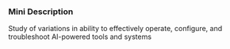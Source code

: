 ### Mini Description

Study of variations in ability to effectively operate, configure, and troubleshoot AI-powered tools and systems
